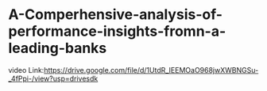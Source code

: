 # A-Comperhensive-analysis-of-performance-insights-fromn-a-leading-banks

video Link:https://drive.google.com/file/d/1UtdR_IEEMOaO968jwXWBNGSu-_4fPpi-/view?usp=drivesdk
